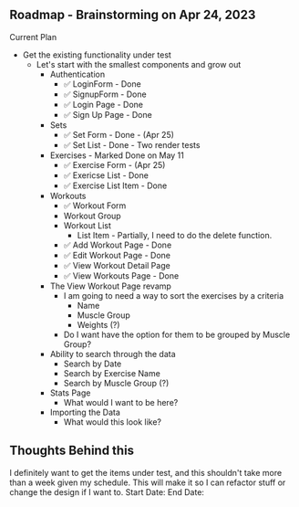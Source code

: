 Roadmap - Brainstorming on Apr 24, 2023
--------------------------
Current Plan
* Get the existing functionality under test
  * Let's start with the smallest components and grow out
    * Authentication
      * :white_check_mark: LoginForm - Done
      * :white_check_mark: SignupForm - Done
      * :white_check_mark: Login Page - Done
      * :white_check_mark: Sign Up Page - Done
    * Sets
      * :white_check_mark: Set Form - Done - (Apr 25)
      * :white_check_mark: Set List - Done - Two render tests
    * Exercises - Marked Done on May 11
      * :white_check_mark: Exercise Form - (Apr 25)
      * :white_check_mark: Exericse List - Done
      * :white_check_mark: Exercise List Item - Done
    * Workouts
      * :white_check_mark: Workout Form
      * Workout Group
      * Workout List
        * List Item - Partially, I need to do the delete function.
      * :white_check_mark: Add Workout Page - Done
      * :white_check_mark: Edit Workout Page - Done
      * :white_check_mark: View Workout Detail Page 
      * :white_check_mark: View Workouts Page - Done
    * The View Workout Page revamp
      * I am going to need a way to sort the exercises by a criteria
        * Name
        * Muscle Group
        * Weights (?)
      * Do I want have the option for them to be grouped by Muscle Group?
    * Ability to search through the data
      * Search by Date
      * Search by Exercise Name
      * Search by Muscle Group (?)
    * Stats Page
      * What would I want to be here?
    * Importing the Data
      * What would this look like?

Thoughts Behind this
--------------------------
I definitely want to get the items under test, and this shouldn't take more than a week given my schedule. This will make it so I can refactor stuff or change the design if I want to.
        Start Date:
        End Date: